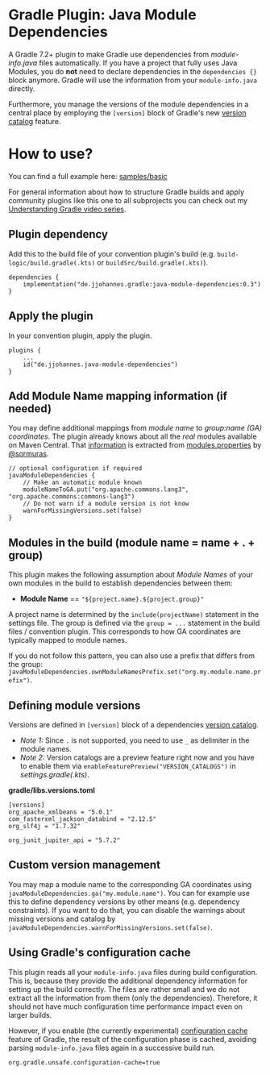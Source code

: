 # Gradle Plugin: Java Module Dependencies 

A Gradle 7.2+ plugin to make Gradle use dependencies from _module-info.java_ files automatically.
If you have a project that fully uses Java Modules, you do **not** need to declare dependencies in the `dependencies {}` block anymore.
Gradle will use the information from your `module-info.java` directly.

Furthermore, you manage the versions of the module dependencies in a central place by employing the `[version]` block
of Gradle's new [version catalog](https://docs.gradle.org/current/userguide/platforms.html#sub:version-catalog) feature.

# How to use?

You can find a full example here: [samples/basic](samples/basic)

For general information about how to structure Gradle builds and apply community plugins like this one to all subprojects
you can check out my [Understanding Gradle video series](https://www.youtube.com/playlist?list=PLWQK2ZdV4Yl2k2OmC_gsjDpdIBTN0qqkE). 

## Plugin dependency

Add this to the build file of your convention plugin's build
(e.g. `build-logic/build.gradle(.kts)` or `buildSrc/build.gradle(.kts)`).

```
dependencies {
    implementation("de.jjohannes.gradle:java-module-dependencies:0.3")
}
```

## Apply the plugin

In your convention plugin, apply the plugin.

```
plugins {
    ...
    id("de.jjohannes.java-module-dependencies")
}
```

## Add Module Name mapping information (if needed)

You may define additional mappings from _module name_ to _group:name (GA) coordinates_.
The plugin already knows about all the _real_ modules available on Maven Central.
That [information](src/main/resources/de/jjohannes/gradle/moduledependencies/modules.properties)
is extracted from [modules.properties](https://github.com/sormuras/modules/blob/4eddb1225ee534e108075df1f1eed4b6f7ba1c5c/com.github.sormuras.modules/com/github/sormuras/modules/modules.properties)
by [@sormuras](https://github.com/sormuras).

```
// optional configuration if required
javaModuleDependencies {
    // Make an automatic module known
    moduleNameToGA.put("org.apache.commons.lang3", "org.apache.commons:commons-lang3")
    // Do not warn if a module version is not know
    warnForMissingVersions.set(false)
}
```

## Modules in the build (module name = name + . + group)

This plugin makes the following assumption about _Module Names_ of your own modules in the build to establish dependencies between them:

- **Module Name** == `"${project.name}.${project.group}"`

A project name is determined by the `include(projectName)` statement in the settings file.
The group is defined via the `group = ...` statement in the build files / convention plugin.
This corresponds to how GA coordinates are typically mapped to module names.

If you do not follow this pattern, you can also use a prefix that differs from the group:
`javaModuleDependencies.ownModuleNamesPrefix.set("org.my.module.name.prefix")`.

## Defining module versions

Versions are defined in `[version]` block of a dependencies [version catalog](https://docs.gradle.org/current/userguide/platforms.html#sub:version-catalog).
- *Note 1:* Since `.` is not supported, you need to use `_` as delimiter in the module names.
- *Note 2:* Version catalogs are a preview feature right now and you have to enable them via `enableFeaturePreview("VERSION_CATALOGS")` in _settings.gradle(.kts)_.

**gradle/libs.versions.toml**
```
[versions]
org_apache_xmlbeans = "5.0.1"
com_fasterxml_jackson_databind = "2.12.5"
org_slf4j = "1.7.32"

org_junit_jupiter_api = "5.7.2"
```

## Custom version management

You may map a module name to the corresponding GA coordinates using `javaModuleDependencies.ga("my.module.name")`.
You can for example use this to define dependency versions by other means (e.g. dependency constraints).
If you want to do that, you can disable the warnings about missing versions and catalog by
`javaModuleDependencies.warnForMissingVersions.set(false)`.

## Using Gradle's configuration cache

This plugin reads all your `module-info.java` files during build configuration.
This is, because they provide the additional dependency information for setting up the build correctly.
The files are rather small and we do not extract all the information from them (only the dependencies).
Therefore, it should not have much configuration time performance impact even on larger builds.

However, if you enable (the currently experimental) [configuration cache](https://docs.gradle.org/current/userguide/configuration_cache.html)
feature of Gradle, the result of the configuration phase is cached, avoiding parsing `module-info.java` files again in a successive build run.

```
org.gradle.unsafe.configuration-cache=true
```

